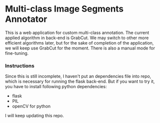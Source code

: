 # Multi-class Image Segments Annotator
This is a web application for custom multi-class annotation. The current applied algorithm in back-end is GrabCut. We may switch to other more efficient algorithms later, but for the sake of completion of the application, we will keep use GrabCut for the moment. There is also a manual mode for fine-tuning.


### Instructions

Since this is still incomplete, I haven't put an dependencies file into repo, which is necessary for running the flask back-end. But if you want to try it, you have to install following python dependencies:

- flask
- PIL
- openCV for python

I will keep updating this repo.
